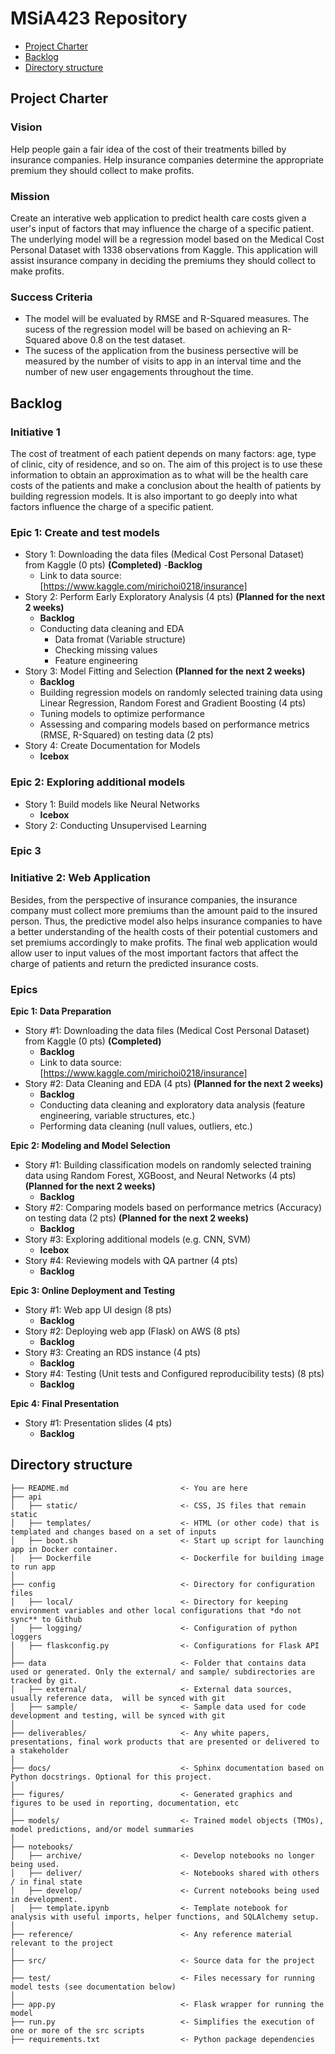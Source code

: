 # MSiA423 Repository

<!-- toc -->

- [Project Charter](#project-charter)
- [Backlog](#backlog)
- [Directory structure](#directory-structure)

## Project Charter
### Vision
Help people gain a fair idea of the cost of their treatments billed by insurance companies. Help insurance companies determine the appropriate premium they should collect to make profits. 
### Mission
Create an interative web application to predict health care costs given a user's input of factors that may influence the charge of a specific patient. The underlying model will be a regression model based on the Medical Cost Personal Dataset with 1338 observations from Kaggle. This application will assist insurance company in deciding the premiums they should collect to make profits.
### Success Criteria
- The model will be evaluated by RMSE and R-Squared measures. The sucess of the regression model will be based on achieving an R-Squared above 0.8 on the test dataset. 
- The sucess of the application from the business persective will be measured by the number of visits to app in an interval time and the number of new user engagements throughout the time. 
## Backlog 
### Initiative 1
The cost of treatment of each patient depends on many factors: age, type of clinic, city of residence, and so on. The aim of this project is to use these information to obtain an approximation as to what will be the health care costs of the patients and make a conclusion about the health of patients by building regression models. It is also important to go deeply into what factors influence the charge of a specific patient. 
### Epic 1: Create and test models 
- Story 1: Downloading the data files (Medical Cost Personal Dataset) from Kaggle (0 pts) **(Completed)** 
    -**Backlog**
    - Link to data source:[https://www.kaggle.com/mirichoi0218/insurance]
- Story 2: Perform Early Exploratory Analysis (4 pts) **(Planned for the next 2 weeks)**
    - **Backlog**
    - Conducting data cleaning and EDA
        - Data fromat (Variable structure) 
        - Checking missing values 
        - Feature engineering
- Story 3: Model Fitting and Selection **(Planned for the next 2 weeks)**
    - **Backlog**
    - Building regression models on randomly selected training data using Linear Regression, Random Forest and Gradient       Boosting (4 pts)
    - Tuning models to optimize performance 
    - Assessing and comparing models based on performance metrics (RMSE, R-Squared) on testing data (2 pts) 
- Story 4: Create Documentation for Models 
    - **Icebox**
### Epic 2: Exploring additional models 
- Story 1: Build models like Neural Networks
    - **Icebox**
- Story 2: Conducting Unsupervised Learning
### Epic 3
    
 
 





### Initiative 2: Web Application
Besides, from the perspective of insurance companies, the insurance company must collect more premiums than the amount paid to the insured person. Thus, the predictive model also helps insurance companies to have a better understanding of the health costs of their potential customers and set premiums accordingly to make profits. The final web application would allow user to input values of the most important factors that affect the charge of patients and return the predicted insurance costs.  
### Epics
**Epic 1: Data Preparation** 
- Story #1: Downloading the data files (Medical Cost Personal Dataset) from Kaggle (0 pts) **(Completed)** 
    - **Backlog**
    - Link to data source:[https://www.kaggle.com/mirichoi0218/insurance]
- Story #2: Data Cleaning and EDA (4 pts) **(Planned for the next 2 weeks)**
    - **Backlog**
    - Conducting data cleaning and exploratory data analysis (feature engineering, variable structures, etc.)
    - Performing data cleaning (null values, outliers, etc.)
    
**Epic 2: Modeling and Model Selection** 
- Story #1: Building classification models on randomly selected training data using Random Forest, XGBoost, and Neural Networks (4 pts) **(Planned for the next 2 weeks)**
    - **Backlog**
- Story #2: Comparing models based on performance metrics (Accuracy) on testing data (2 pts) **(Planned for the next 2 weeks)**
    - **Backlog**
- Story #3: Exploring additional models (e.g. CNN, SVM)
    -   **Icebox**
- Story #4: Reviewing models with QA partner (4 pts)
    - **Backlog**
    
**Epic 3: Online Deployment and Testing** 
- Story #1: Web app UI design (8 pts)
    - **Backlog**
- Story #2: Deploying web app (Flask) on AWS (8 pts)
    - **Backlog**
- Story #3: Creating an RDS instance (4 pts)
    - **Backlog**
- Story #4: Testing (Unit tests and Configured reproducibility tests) (8 pts)
    - **Backlog**
    
**Epic 4: Final Presentation**  
- Story #1: Presentation slides (4 pts)
    - **Backlog**


## Directory structure 

```
├── README.md                         <- You are here
├── api
│   ├── static/                       <- CSS, JS files that remain static
│   ├── templates/                    <- HTML (or other code) that is templated and changes based on a set of inputs
│   ├── boot.sh                       <- Start up script for launching app in Docker container.
│   ├── Dockerfile                    <- Dockerfile for building image to run app  
│
├── config                            <- Directory for configuration files 
│   ├── local/                        <- Directory for keeping environment variables and other local configurations that *do not sync** to Github 
│   ├── logging/                      <- Configuration of python loggers
│   ├── flaskconfig.py                <- Configurations for Flask API 
│
├── data                              <- Folder that contains data used or generated. Only the external/ and sample/ subdirectories are tracked by git. 
│   ├── external/                     <- External data sources, usually reference data,  will be synced with git
│   ├── sample/                       <- Sample data used for code development and testing, will be synced with git
│
├── deliverables/                     <- Any white papers, presentations, final work products that are presented or delivered to a stakeholder 
│
├── docs/                             <- Sphinx documentation based on Python docstrings. Optional for this project. 
│
├── figures/                          <- Generated graphics and figures to be used in reporting, documentation, etc
│
├── models/                           <- Trained model objects (TMOs), model predictions, and/or model summaries
│
├── notebooks/
│   ├── archive/                      <- Develop notebooks no longer being used.
│   ├── deliver/                      <- Notebooks shared with others / in final state
│   ├── develop/                      <- Current notebooks being used in development.
│   ├── template.ipynb                <- Template notebook for analysis with useful imports, helper functions, and SQLAlchemy setup. 
│
├── reference/                        <- Any reference material relevant to the project
│
├── src/                              <- Source data for the project 
│
├── test/                             <- Files necessary for running model tests (see documentation below) 
│
├── app.py                            <- Flask wrapper for running the model 
├── run.py                            <- Simplifies the execution of one or more of the src scripts  
├── requirements.txt                  <- Python package dependencies 
```

